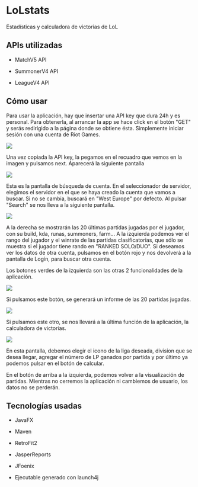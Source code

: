 # LoLstats

Estadísticas y calculadora de victorias de LoL

## APIs utilizadas

- MatchV5 API

- SummonerV4 API

- LeagueV4 API

## Cómo usar

Para usar la aplicación, hay que insertar una API key que dura 24h y es personal. Para obtenerla, al arrancar la app se hace click en el botón "GET" y serás redirigido a la página donde se obtiene ésta. Simplemente iniciar sesión con una cuenta de Riot Games.

![](C:\Users\elson\AppData\Roaming\marktext\images\2023-03-03-12-19-29-image.png)

Una vez copiada la API key, la pegamos en el recuadro que vemos en la imagen y pulsamos next. Aparecerá la siguiente pantalla

![](C:\Users\elson\AppData\Roaming\marktext\images\2023-03-03-12-21-08-image.png)

Esta es la pantalla de búsqueda de cuenta. En el seleccionador de servidor, elegimos el servidor en el que se haya creado la cuenta que vamos a buscar. Si no se cambia, buscará en "West Europe" por defecto. Al pulsar "Search" se nos lleva a la siguiente pantalla.



![](C:\Users\elson\AppData\Roaming\marktext\images\2023-03-03-12-24-18-image.png)

A la derecha se mostrarán las 20 últimas partidas jugadas por el jugador, con su build, kda, runas, summoners, farm... A la izquierda podemos ver el rango del jugador y el winrate de las partidas clasificatorias, que sólo se muestra si el jugador tiene rando en "RANKED SOLO/DUO". Si deseamos ver los datos de otra cuenta, pulsamos en el botón rojo y nos devolverá a la pantalla de Login, para buscar otra cuenta.

Los botones verdes de la izquierda son las otras 2 funcionalidades de la aplicación.

![](C:\Users\elson\AppData\Roaming\marktext\images\2023-03-03-12-31-23-image.png)

Si pulsamos este botón, se generará un informe de las 20 partidas jugadas. 

![](C:\Users\elson\AppData\Roaming\marktext\images\2023-03-03-12-32-45-image.png)

Si pulsamos este otro, se nos llevará a la última función de la aplicación, la calculadora de victorias.

![](C:\Users\elson\AppData\Roaming\marktext\images\2023-03-03-12-34-18-image.png)

En esta pantalla, debemos elegir el icono de la liga deseada, division que se desea llegar, agregar el número de LP ganados por partida y por último ya podemos pulsar en el botón de calcular.



En el botón de arriba a la izquierda, podemos volver a la visualización de partidas. Mientras no cerremos la aplicación ni cambiemos de usuario, los datos no se perderán.

## Tecnologías usadas

* JavaFX

* Maven

* RetroFit2

* JasperReports

* JFoenix

* Ejecutable generado con launch4j
